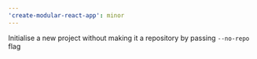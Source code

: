 ```yaml
---
'create-modular-react-app': minor
---
```


Initialise a new project without making it a repository by passing `--no-repo`
flag
